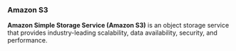 ### Amazon S3

**Amazon Simple Storage Service (Amazon S3)** is an object storage service that provides industry-leading scalability, data availability, security, and performance.
